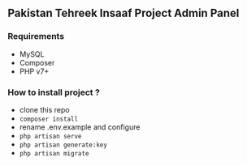 ## Pakistan Tehreek Insaaf Project Admin Panel

### Requirements

- MySQL 
- Composer
- PHP v7+


### How to install project ?

- clone this repo
- `` composer install ``
- rename .env.example and configure
- `` php artisan serve ``
- `` php artisan generate:key ``
- `` php artisan migrate ``
